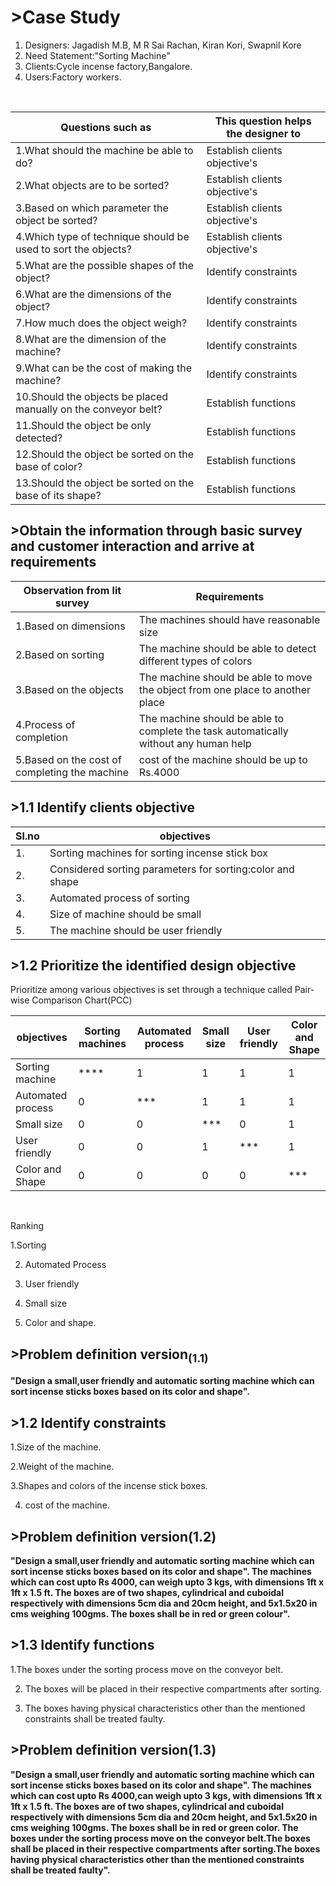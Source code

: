 # >Case Study<br>
1.    Designers: Jagadish M.B, M R Sai Rachan, Kiran Kori, Swapnil Kore
2.    Need Statement:"Sorting Machine"
3.    Clients:Cycle incense factory,Bangalore.
4.    Users:Factory workers.
<br>

|  Questions such as|   This question helps the designer to   |
|----|----|
|1.What should the machine be able to do?|Establish clients objective's|
|2.What objects are to be sorted?|Establish clients objective's|
|3.Based on which parameter the object be sorted?|Establish clients objective's|
|4.Which type of technique should be used to sort the objects?|Establish clients objective's|
|5.What are the possible shapes of the object?|Identify constraints|
|6.What are the dimensions of the object?|Identify constraints|
|7.How much does the object weigh?|Identify constraints|
|8.What are the dimension of the machine?|Identify constraints|
|9.What can be the cost of making the machine?|Identify constraints|
|10.Should the objects be placed manually on the conveyor belt?|Establish functions|
|11.Should the object be only detected?|Establish functions|
|12.Should the object be sorted on the base of color?|Establish functions|
|13.Should the object be sorted on the base of its shape?|Establish functions|

## >Obtain the information through basic survey and customer interaction and arrive at requirements

|Observation from lit survey |Requirements|
|----|-----|
|1.Based on dimensions|The machines should have reasonable size|
|2.Based on sorting|The machine should be able to detect different types of colors|
|3.Based on the objects|The machine should be able to move the object from one place to another place|
|4.Process of completion |The machine should be able to complete the task automatically without any human help|
|5.Based on the cost of completing the machine|cost of the machine should be up to Rs.4000|

## >1.1 Identify clients objective

|Sl.no|objectives|
|---|---|
|1.|Sorting machines for sorting incense stick box|
|2.|Considered sorting parameters for sorting:color and shape|
|3.|Automated process of sorting|
|4.|Size of machine should be small|
|5.|The machine should be user friendly|

## >1.2 Prioritize the identified design objective

Prioritize among various objectives is set through a technique called Pair-wise Comparison Chart(PCC)

|objectives|Sorting machines|Automated process|Small size|User friendly|Color and Shape|
|----|----|---|----|-----|----|
|Sorting machine|****|1|1|1|1|
|Automated process|0|***|1|1|1|
|Small size|0|0|***|0|1|
|User friendly|0|0|1|***|1|
|Color and Shape|0|0|0|0|***|
<br>

Ranking 

1.Sorting 

2. Automated Process

3. User friendly

4. Small size

5. Color and shape.

## >Problem definition version<sub>(1.1)</sub>

**"Design a small,user friendly and automatic sorting machine which can sort incense sticks boxes based on its color and shape".**
<br>

## >1.2 Identify constraints

1.Size of the machine.

2.Weight of the machine.

3.Shapes and colors of the incense stick boxes.

4. cost of the machine.


## >Problem definition version(1.2)</sub>
**"Design a small,user friendly and automatic sorting machine which can sort incense sticks boxes based on its color and shape". The machines which can cost upto Rs 4000, can weigh upto 3 kgs, with dimensions 1ft x 1ft x 1.5 ft. The boxes are of two shapes, cylindrical and cuboidal respectively with dimensions 5cm dia and 20cm height, and 5x1.5x20 in cms weighing 100gms. The boxes shall be in red or green colour".**

## >1.3 Identify functions

1.The boxes under the sorting process move on the conveyor belt.

2. The boxes will be placed in their respective compartments after sorting.

3. The boxes having physical characteristics other than the mentioned constraints shall be treated faulty.

## >Problem definition version(1.3)</sub>
**"Design a small,user friendly and automatic sorting machine which can sort incense sticks boxes based on its color and shape". The machines which can cost upto Rs 4000,can weigh upto 3 kgs, with dimensions 1ft x 1ft x 1.5 ft. The boxes are of two shapes, cylindrical and cuboidal respectively with dimensions 5cm dia and 20cm height, and 5x1.5x20 in cms weighing 100gms. The boxes shall be in red or green color. The boxes under the sorting process move on the conveyor belt.The boxes shall be placed in their respective compartments after sorting.The boxes having physical characteristics other than the mentioned constraints shall be treated faulty".**